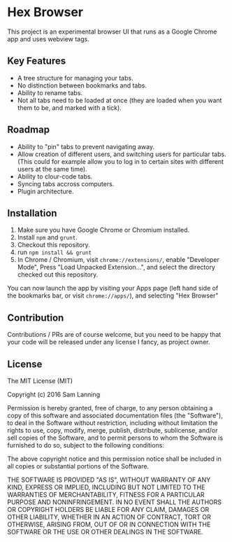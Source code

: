 # Hex Browser

This project is an experimental browser UI that runs as a Google Chrome app and
uses webview tags.

## Key Features

* A tree structure for managing your tabs.
* No distinction between bookmarks and tabs.
* Ability to rename tabs.
* Not all tabs need to be loaded at once (they are loaded when you want them to
  be, and marked with a tick).

## Roadmap

* Ability to "pin" tabs to prevent navigating away.
* Allow creation of different users, and switching users for particular tabs.
  (This could for example allow you to log in to certain sites with different
  users at the same time).
* Ability to clour-code tabs.
* Syncing tabs accross computers.
* Plugin architecture.

## Installation

1. Make sure you have Google Chrome or Chromium installed.
2. Install `npm` and `grunt`.
2. Checkout this repository.
3. run `npm install && grunt`
4. In Chrome / Chromium, visit `chrome://extensions/`, enable "Developer Mode",
   Press "Load Unpacked Extension...", and select the directory checked out this
   repository.

You can now launch the app by visiting your Apps page (left hand side of the
bookmarks bar, or visit `chrome://apps/`), and selecting "Hex Browser"

## Contribution

Contributions / PRs are of course welcome, but you need to be happy that your
code will be released under any license I fancy, as project owner.

## License

The MIT License (MIT)

Copyright (c) 2016 Sam Lanning

Permission is hereby granted, free of charge, to any person obtaining a copy of this software and associated documentation files (the "Software"), to deal in the Software without restriction, including without limitation the rights to use, copy, modify, merge, publish, distribute, sublicense, and/or sell copies of the Software, and to permit persons to whom the Software is furnished to do so, subject to the following conditions:

The above copyright notice and this permission notice shall be included in all copies or substantial portions of the Software.

THE SOFTWARE IS PROVIDED "AS IS", WITHOUT WARRANTY OF ANY KIND, EXPRESS OR IMPLIED, INCLUDING BUT NOT LIMITED TO THE WARRANTIES OF MERCHANTABILITY, FITNESS FOR A PARTICULAR PURPOSE AND NONINFRINGEMENT. IN NO EVENT SHALL THE AUTHORS OR COPYRIGHT HOLDERS BE LIABLE FOR ANY CLAIM, DAMAGES OR OTHER LIABILITY, WHETHER IN AN ACTION OF CONTRACT, TORT OR OTHERWISE, ARISING FROM, OUT OF OR IN CONNECTION WITH THE SOFTWARE OR THE USE OR OTHER DEALINGS IN THE SOFTWARE.
